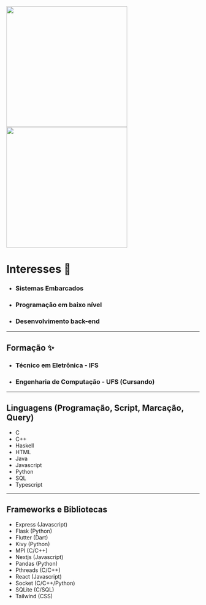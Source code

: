 <div>
 <img align="center" justify="center" height="315px" src="https://github-readme-stats-renato-porfirios-projects.vercel.app/api/top-langs/?username=RenatoPorfirio&theme=vue-dark&layout=pie" /> 
 <img align="center" justify="center" height="315px" src="https://github-readme-stats-renato-porfirios-projects.vercel.app/api?username=RenatoPorfirio&theme=cobalt&show_icons=true&hide_border=false&count_private=true" />
</div>


 # Interesses 🔭
  * ### Sistemas Embarcados
  * ### Programação em baixo nível
  * ### Desenvolvimento back-end

***

## Formação ✨
  * ### Técnico em Eletrônica - IFS
  * ### Engenharia de Computação - UFS (Cursando)
  
***

## Linguagens (Programação, Script, Marcação, Query) 

- C
- C++
- Haskell
- HTML
- Java
- Javascript
- Python
- SQL
- Typescript

***

## Frameworks e Bibliotecas

- Express (Javascript)
- Flask (Python)
- Flutter (Dart)
- Kivy (Python)
- MPI (C/C++)
- Nextjs (Javascript)
- Pandas (Python)
- Pthreads (C/C++)
- React (Javascript)
- Socket (C/C++/Python)
- SQLite (C/SQL)
- Tailwind (CSS)
